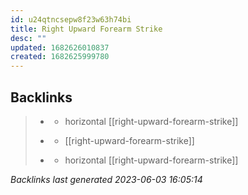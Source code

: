 ```yaml
---
id: u24qtncsepw8f23w63h74bi
title: Right Upward Forearm Strike
desc: ""
updated: 1682626010837
created: 1682625999780
---
```


## Backlinks

> - [](..\techniques\hobbies.karate.kenpo.techniques.twin-kimono.md)
>   - horizontal [[right-upward-forearm-strike]]
>    
> - [](..\techniques\lone-kimono.md)
>   - [[right-upward-forearm-strike]]
>    
> - [](..\techniques\twin-kimono.md)
>   - horizontal [[right-upward-forearm-strike]]

_Backlinks last generated 2023-06-03 16:05:14_

